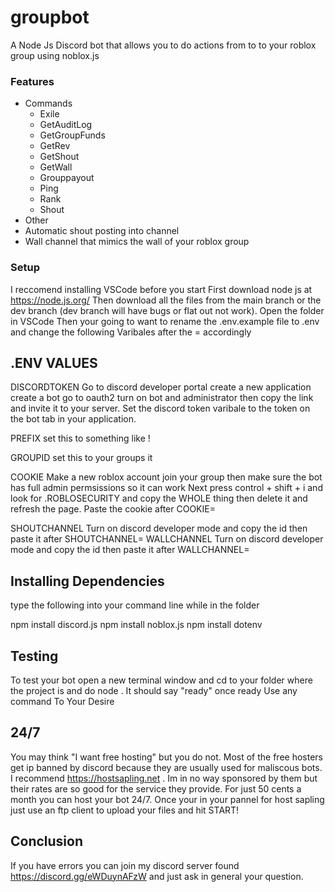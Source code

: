 # groupbot
A Node Js Discord bot that allows you to do actions from to to your roblox group using noblox.js

### Features ###
- Commands
  - Exile
  - GetAuditLog
  - GetGroupFunds
  - GetRev
  - GetShout
  - GetWall
  - Grouppayout
  - Ping
  - Rank
  - Shout
 - Other
  - Automatic shout posting into channel
  - Wall channel that mimics the wall of your roblox group
  
  
 ### Setup ###
 I reccomend installing VSCode before you start
 First download node js at https://node.js.org/
 Then download all the files from the main branch or the dev branch (dev branch will have bugs or flat out not work).
 Open the folder in VSCode
 Then your going to want to rename the .env.example file to .env and change the following Varibales after the = accordingly 
 
 
 ## .ENV VALUES ##
 
 
 DISCORDTOKEN
 Go to discord developer portal create a new application create a bot go to oauth2 turn on bot and administrator then copy the link and invite it to your server.
 Set the discord token varibale to the token on the bot tab in your application.
 
 PREFIX
 set this to something like !
 
 GROUPID
 set this to your groups it
 
 COOKIE
 Make a new roblox account join your group then make sure the bot has full admin permsissions so it can work
 Next press control + shift + i and look for .ROBLOSECURITY and copy the WHOLE thing then delete it and refresh the page. Paste the cookie after COOKIE=
 
 SHOUTCHANNEL
 Turn on discord developer mode and copy the id then paste it after SHOUTCHANNEL=
 WALLCHANNEL
 Turn on discord developer mode and copy the id then paste it after WALLCHANNEL=
 
 ## Installing Dependencies ##
 type the following into your command line while in the folder

 npm install discord.js
 npm install noblox.js
 npm install dotenv
 
 ## Testing ##
 To test your bot open a new terminal window and cd to your folder where the project is and do node .
 It should say "ready" once ready
 Use any command To Your Desire
 
 ## 24/7 ##
 You may think "I want free hosting" but you do not. Most of the free hosters get ip banned by discord because they are usually used for maliscous bots.
 I recommend https://hostsapling.net . Im in no way sponsored by them but their rates are so good for the service they provide. For just 50 cents a month you can host your bot 24/7. Once your in your pannel for host sapling just use an ftp client to upload your files and hit START!

## Conclusion ##
 If you have errors you can join my discord server found https://discord.gg/eWDuynAFzW and just ask in general your question.
 
 

 
 
 
